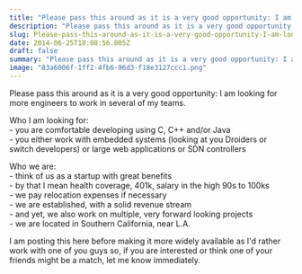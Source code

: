 ```yaml
---
title: "Please pass this around as it is a very good opportunity: I am looking for more engineers to work in..."
description: "Please pass this around as it is a very good opportunity: I am looking for more engineers to work in..."
slug: Please-pass-this-around-as-it-is-a-very-good-opportunity-I-am-looking-for-more-engineers-to-work-in
date: 2014-06-25T18:08:56.005Z
draft: false
summary: "Please pass this around as it is a very good opportunity: I am looking for more engineers to work in several of my teams.<br /><br />Who I am looking for:<br />- you are comfortable developing using C, C++ and/or Java<br />- you either work with embedded systems (looking at you Droiders or switch developers) or large web applications or SDN controllers<br /><br />Who we are:<br />- think of us as a startup with great benefits<br />- by that I mean health coverage, 401k, salary in the high 90s to 100ks<br />- we pay relocation expenses if necessary<br />- we are established, with a solid revenue stream<br />- and yet, we also work on multiple, very forward looking projects<br />- we are located in Southern California, near L.A.<br /><br />I am posting this here before making it more widely available as I&#39;d rather work with one of you guys so, if you are interested or think one of your friends might be a match, let me know immediately.﻿"
image: "83a6006f-1ff2-4fb6-96d3-f18e3127ccc1.png"
---
```



Please pass this around as it is a very good opportunity: I am looking for
more engineers to work in several of my teams.  
  
Who I am looking for:  
\- you are comfortable developing using C, C++ and/or Java  
\- you either work with embedded systems (looking at you Droiders or switch
developers) or large web applications or SDN controllers  
  
Who we are:  
\- think of us as a startup with great benefits  
\- by that I mean health coverage, 401k, salary in the high 90s to 100ks  
\- we pay relocation expenses if necessary  
\- we are established, with a solid revenue stream  
\- and yet, we also work on multiple, very forward looking projects  
\- we are located in Southern California, near L.A.  
  
I am posting this here before making it more widely available as I'd rather
work with one of you guys so, if you are interested or think one of your
friends might be a match, let me know immediately.﻿

